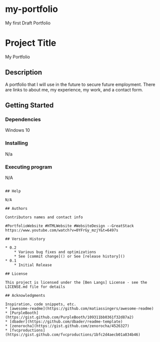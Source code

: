 # my-portfolio
My first Draft Portfolio
# Project Title

My Portfolio

## Description

A portfolio that I will use in the future to secure future employment. There are links to about me, my experience, my work, and a contact form.

## Getting Started

### Dependencies

 Windows 10

### Installing

N/a

### Executing program

N/A
```

## Help

N/A

## Authors

Contributors names and contact info

#PortfolioWebsite #HTMLWebsite #WebsiteDesign --GreatStack
https://www.youtube.com/watch?v=0YFrGy_mzjY&t=6497s

## Version History

* 0.2
    * Various bug fixes and optimizations
    * See [commit change]() or See [release history]()
* 0.1
    * Initial Release

## License

This project is licensed under the [Ben Langs] License - see the LICENSE.md file for details

## Acknowledgments

Inspiration, code snippets, etc.
* [awesome-readme](https://github.com/matiassingers/awesome-readme)
* [PurpleBooth](https://gist.github.com/PurpleBooth/109311bb0361f32d87a2)
* [dbader](https://github.com/dbader/readme-template)
* [zenorocha](https://gist.github.com/zenorocha/4526327)
* [fvcproductions](https://gist.github.com/fvcproductions/1bfc2d4aecb01a834b46)
